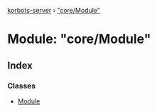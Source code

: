 [korbots-server](../README.md) › ["core/Module"](_core_module_.md)

# Module: "core/Module"

## Index

### Classes

* [Module](../classes/_core_module_.module.md)
